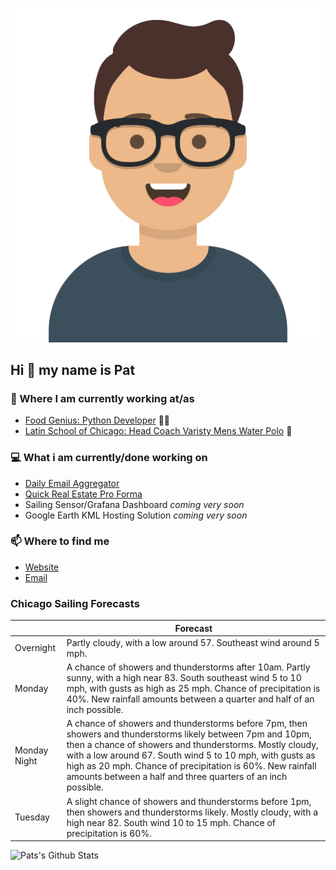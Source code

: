 [![Social banner for p-j-falconer](https://raw.githubusercontent.com/P-J-FALCONER/P-J-FALCONER/master/assets/avataaars.svg)](https://patfalconer.com/)
## Hi :wave: my name is Pat

### 💼 Where I am currently working at/as
- [Food Genius: Python Developer](https://getfoodgenius.com/) 🍔🐍
- [Latin School of Chicago: Head Coach Varisty Mens Water Polo](https://www.latinschool.org/) 🤽


### 💻 What i am currently/done working on
 - [Daily Email Aggregator](https://github.com/P-J-FALCONER/dott_daily_mail)
 - [Quick Real Estate Pro Forma](https://github.com/P-J-FALCONER/henry)
 - Sailing Sensor/Grafana Dashboard *coming very soon*
 - Google Earth KML Hosting Solution *coming very soon*

### 📫 Where to find me
 - [Website](https://patfalconer.com/)
 - [Email](mailto:patrick.j.falconer@gmail.com)


### Chicago Sailing Forecasts
|   | Forecast  |
|---|---|
| Overnight | Partly cloudy, with a low around 57. Southeast wind around 5 mph. |
| Monday | A chance of showers and thunderstorms after 10am. Partly sunny, with a high near 83. South southeast wind 5 to 10 mph, with gusts as high as 25 mph. Chance of precipitation is 40%. New rainfall amounts between a quarter and half of an inch possible. |
| Monday Night | A chance of showers and thunderstorms before 7pm, then showers and thunderstorms likely between 7pm and 10pm, then a chance of showers and thunderstorms. Mostly cloudy, with a low around 67. South wind 5 to 10 mph, with gusts as high as 20 mph. Chance of precipitation is 60%. New rainfall amounts between a half and three quarters of an inch possible. |
| Tuesday | A slight chance of showers and thunderstorms before 1pm, then showers and thunderstorms likely. Mostly cloudy, with a high near 82. South wind 10 to 15 mph. Chance of precipitation is 60%. |

![Pats's Github Stats](https://github-readme-stats.vercel.app/api?username=p-j-falconer&show_icons=true&theme=radical)

